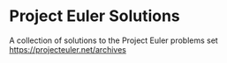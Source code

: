 # Project Euler Solutions

A collection of solutions to the Project Euler problems set https://projecteuler.net/archives 